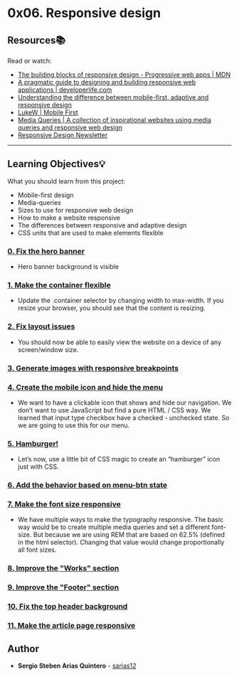 # 0x06. Responsive design

## Resources:books:
Read or watch:
* [The building blocks of responsive design - Progressive web apps | MDN](https://intranet.hbtn.io/rltoken/xunPO8dNZy0mJpq8vbUMRA)
* [A pragmatic guide to designing and building responsive web applications | developerlife.com](https://intranet.hbtn.io/rltoken/rs5zCrDpRaU6LD13-rG2yg)
* [Understanding the difference between mobile-first, adaptive and responsive design](https://intranet.hbtn.io/rltoken/7W08yfp6vBGFlgoqZZc7eQ)
* [LukeW | Mobile First](https://intranet.hbtn.io/rltoken/AMTqHMY4OeGET3nOdRH2uQ)
* [Media Queries | A collection of inspirational websites using media queries and responsive web design](https://intranet.hbtn.io/rltoken/bk52ihWug_pe0QUghl99aQ)
* [Responsive Design Newsletter](https://intranet.hbtn.io/rltoken/1k39DhswkQfzN7L4N7pO7w)

---
## Learning Objectives:bulb:
What you should learn from this project:
* Mobile-first design
* Media-queries
* Sizes to use for responsive web design
* How to make a website responsive
* The differences between responsive and adaptive design
* CSS units that are used to make elements flexible

### [0. Fix the hero banner](./01-styles.css)
* Hero banner background is visible


### [1. Make the container flexible](./02-styles.css)
* Update the .container selector by changing width to max-width. If you resize your browser, you should see that the content is resizing.


### [2. Fix layout issues](./02-1-styles.css)
* You should now be able to easily view the website on a device of any screen/window size.


### [3. Generate images with responsive breakpoints](./03-styles.css)


### [4. Create the mobile icon and hide the menu](./04-styles.css)
* We want to have a clickable icon that shows and hide our navigation. We don’t want to use JavaScript but find a pure HTML / CSS way. We learned that input type checkbox have a checked - unchecked state. So we are going to use this for our menu.


### [5. Hamburger!](./05-styles.css)
* Let’s now, use a little bit of CSS magic to create an “hamburger” icon just with CSS.


### [6. Add the behavior based on menu-btn state](./06-styles.css)


### [7. Make the font size responsive](./07-styles.css)
* We have multiple ways to make the typography responsive. The basic way would be to create multiple media queries and set a different font-size. But because we are using REM that are based on 62.5% (defined in the html selector). Changing that value would change proportionally all font sizes.


### [8. Improve the "Works" section](./08-styles.css)


### [9. Improve the "Footer" section](./09-styles.css)


### [10. Fix the top header background](./10-article.html)



### [11. Make the article page responsive](./11-article.html)



## Author
* **Sergio Steben Arias Quintero** - [sarias12](https://github.com/sarias12)
